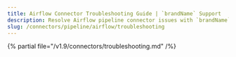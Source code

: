 ```yaml
---
title: Airflow Connector Troubleshooting Guide | `brandName` Support
description: Resolve Airflow pipeline connector issues with `brandName`'scomprehensive troubleshooting guide. Fix common errors, debug connections & optimize workflows.
slug: /connectors/pipeline/airflow/troubleshooting
---
```


{% partial file="/v1.9/connectors/troubleshooting.md" /%}

